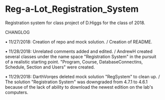 # Reg-a-Lot_Registration_System
Registration system for class project of D.Higgs for the class of 2018. 

CHANGLOG

• 11/27/2018: Creation of repo and mock solution. / Creation of README.

• 11/28/2018: Unrelated comments added and edited. / AndrewH created several classes under the name space "Registration System" in the pursuit of a realistic starting point. "Program, Course, DatabaseConnectins, Schedule, Section and Users" were created.

• 11/29/2018: DarthVorqes deleted mock solution "RegSystem" to clean up. / The solution "Registration System" was downgraded from 4.7.1 to 4.6.1 because of the lack of ability to download the newest edition on the lab's computers.

